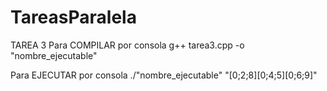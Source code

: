 # TareasParalela

TAREA 3
Para COMPILAR por consola
g++ tarea3.cpp -o "nombre_ejecutable"

Para EJECUTAR por consola
./"nombre_ejecutable" "[0;2;8][0;4;5][0;6;9]"
